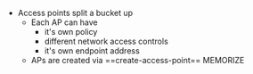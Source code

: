 - Access points split a bucket up
	- Each AP can have 
		- it's own policy
		- different network access controls
		- it's own endpoint address
	- APs are created via ==create-access-point== MEMORIZE
